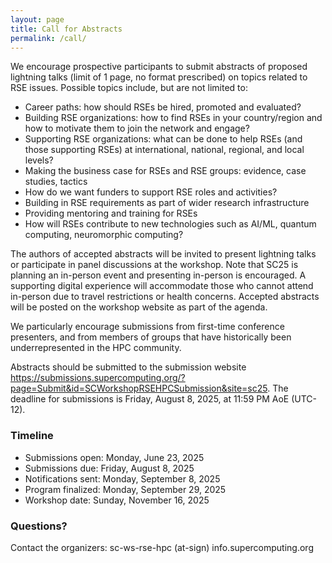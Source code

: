 ```yaml
---
layout: page
title: Call for Abstracts
permalink: /call/
---
```


We encourage prospective participants to submit abstracts of proposed lightning talks (limit of 1 page, no format prescribed) on topics related to RSE issues.
Possible topics include, but are not limited to:
- Career paths: how should RSEs be hired, promoted and evaluated?
- Building RSE organizations: how to find RSEs in your country/region and how to motivate them to join the network and engage?
- Supporting RSE organizations: what can be done to help RSEs (and those supporting RSEs) at international, national, regional, and local levels?
- Making the business case for RSEs and RSE groups: evidence, case studies, tactics
- How do we want funders to support RSE roles and activities?
- Building in RSE requirements as part of wider research infrastructure
- Providing mentoring and training for RSEs
- How will RSEs contribute to new technologies such as AI/ML, quantum computing, neuromorphic computing?

The authors of accepted abstracts will be invited to present lightning talks or participate in panel discussions at the workshop. Note that SC25 is planning an in-person event and presenting in-person is encouraged. A supporting digital experience will accommodate those who cannot attend in-person due to travel restrictions or health concerns. Accepted abstracts will be posted on the workshop website as part of the agenda.

We particularly encourage submissions from first-time conference presenters, and from members of groups that have historically been underrepresented in the HPC community.

Abstracts should be submitted to the submission website <https://submissions.supercomputing.org/?page=Submit&id=SCWorkshopRSEHPCSubmission&site=sc25>. The deadline for submissions is Friday, August 8, 2025, at 11:59 PM AoE (UTC-12).

### Timeline

- Submissions open:  Monday, June 23, 2025
- Submissions due:  Friday, August 8, 2025
- Notifications sent:  Monday, September 8, 2025
- Program finalized:  Monday, September 29, 2025
- Workshop date:  Sunday, November 16, 2025

### Questions?

Contact the organizers:  sc-ws-rse-hpc (at-sign) info.supercomputing.org

